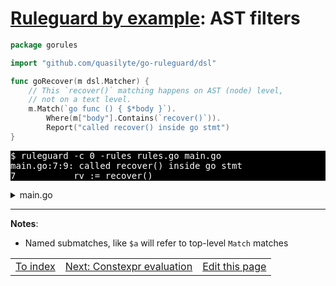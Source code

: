 # [Ruleguard by example](https://go-ruleguard.github.io/by-example/): AST filters

```go
package gorules

import "github.com/quasilyte/go-ruleguard/dsl"

func goRecover(m dsl.Matcher) {
	// This `recover()` matching happens on AST (node) level,
	// not on a text level.
	m.Match(`go func () { $*body }`).
		Where(m["body"].Contains(`recover()`)).
		Report("called recover() inside go stmt")
}
```

<pre style="color: white; background-color: black">
$ ruleguard -c 0 -rules rules.go main.go
main.go:7:9: called recover() inside go stmt
7			rv := recover()
</pre>

<details><summary>main.go</summary>

```go
package main

import "fmt"

func main() {
	go func() {
		rv := recover()
		panic(rv)
	}
}
```

</details>

<hr>

**Notes**:

* Named submatches, like `$a` will refer to top-level `Match` matches

<table><tr>
<td><a href="index">To index</a></td>
<td><a href="constexpr-evaluation">Next: Constexpr evaluation</a></td>
<td><a href="https://github.com/go-ruleguard/go-ruleguard.github.io/edit/master/by-example/ast-filters.md">Edit this page</a></td>
</tr></table>
